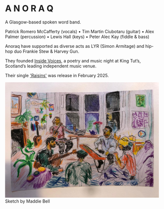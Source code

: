 # A N O R A Q 

A Glasgow-based spoken word band.

Patrick Romero McCafferty (vocals) • Tim Martin Ciubotaru (guitar) • Alex Palmer (percussion) • Lewis Hall (keys) • Peter Alec Kay (fiddle & bass) 

Anoraq have supported as diverse acts as LYR (Simon Armitage) and hip-hop duo Frankie Stew & Harvey Gun. 

They founded [Inside Voices](insidevoices.md), a poetry and music night at King Tut’s, Scotland’s leading independent music venue. 

Their single ['Raisins'](https://open.spotify.com/album/3Huyab6as09iVfEEvGXSmW?si=xrgOcKSNSAid0imYavlKRw) was release in February 2025.

![Anoraq Sketch](anoraq.jpg) Sketch by Maddie Bell


